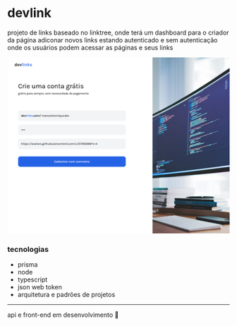 # devlink


projeto de links baseado no linktree, onde terá um dashboard para o criador da página adiconar novos links estando autenticado e sem autenticação onde os usuários podem acessar as páginas e seus links

<img src="./github/projeto.png" alt="DEVLINK PRINT LOGIN">

### tecnologias

- prisma
- node
- typescript
- json web token
- arquitetura e padrões de projetos

---

api e front-end em desenvolvimento 🚧